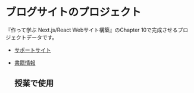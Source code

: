 # ブログサイトのプロジェクト

『作って学ぶ Next.js/React Webサイト構築』のChapter 10で完成させるプロジェクトデータです。

* [サポートサイト](https://book.mynavi.jp/supportsite/detail/9784839980177.html)
* [書籍情報](https://ebisu.com/next-react-website/)

  ## 授業で使用
